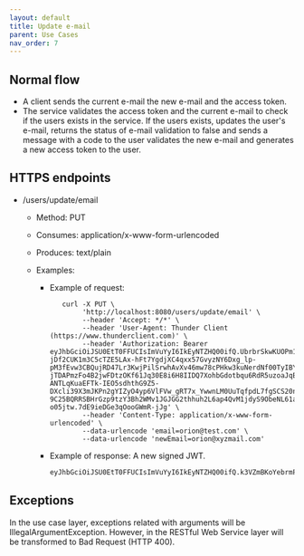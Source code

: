 ```yaml
---
layout: default
title: Update e-mail
parent: Use Cases
nav_order: 7
---
```


## Normal flow

* A client sends the current e-mail the new e-mail and the access token.
* The service validates the access token and the current e-mail to check
  if the users exists in the service. If the users exists, updates the user's
  e-mail, returns the status of e-mail validation to false and sends a message
  with a code to the user validates the new e-mail and generates a new access
  token to the user.

## HTTPS endpoints

* /users/update/email
  * Method: PUT
  * Consumes: application/x-www-form-urlencoded
  * Produces: text/plain
  * Examples:

    * Example of request:

        ```shell
           curl -X PUT \
                'http://localhost:8080/users/update/email' \
                --header 'Accept: */*' \
                --header 'User-Agent: Thunder Client (https://www.thunderclient.com)' \
                --header 'Authorization: Bearer eyJhbGciOiJSU0EtT0FFUCIsImVuYyI6IkEyNTZHQ00ifQ.UbrbrSkwKUOPm12kdcrbwroXe8cwPRg9tLN0ovxEB89bm9LNPYTj6qATOAHrObG-jDf2CUK1m3C5cTZE5LAx-hFt7YgdjXC4qxx57GvyzNY6Dxg_lp-pM3fEvw3CBQujRD47Lr3KwjPilSrwhAvXv46mw78cPHkw3kuNerdNf00TyIBYFobKezFxqT-jTDAPmzFo4B2jwFDtzOKf61Jq30E8i6H8IIDQ7XohbGdotbqu6RdR5uzoaJqB8ylz1hNXGWaBFD3GrsyCeFX9G6zgs998BoIhceKOksEZYhR7TD9q8SIuZWQTeIcgtuLBNMeQ7PV04bvZAyNCcN45sD7QJw.rwzVRmyTL16f1s9i.JrGJwG-ANTLqKuaEFTk-IEO5sdhthG9Z5-DXcli39X3mJKPn2gYIZyO4yp6VlFVw_gRT7x_YwwnLM0UuTqfpdL7fgSCS20nhC1fJYd0fvZCPLHBtJUDdo7gkswmG6eb4M1QENDkK96biwRGq0sCG5dZPfkDp1PXJQyF63phEPEb9Bo6xVzoJjJl-9C25BQRRSBHrGzp9tzY3Bh2WMv1JGJGG2thhuh2L6ap4QvM1jdyS9ObeNL61al_4UIk8CesZ0a5enheICPaL5YfbMHpwCWd3PutmABr-o05jtw.7dE9ieDGe3qOooGWmR-jJg' \
                --header 'Content-Type: application/x-www-form-urlencoded' \
                --data-urlencode 'email=orion@test.com' \
                --data-urlencode 'newEmail=orion@xyzmail.com'
        ```

    * Example of response: A new signed JWT.

        ```txt
       eyJhbGciOiJSU0EtT0FFUCIsImVuYyI6IkEyNTZHQ00ifQ.k3VZmBKoYebrmPQcV5vVrNG1d1s-Ee4Szjh--iUwHClWzOLZfHWBRNHAcp70IS7VZM6JcAtVqXmLHP9quaR3OxSpUAAcgxnG-zIt6ogkd9vxiCttgwNGAqnd4pWUZ9ie4AWi9S-subt5KXDQ41kEuMLMJ2ufHLc4yU7XmKm5rkEWwXTjmmJCfb-soreb1bUpZ-SfoQ3zVX9MWoHYInnjzyZYLUfQIq0JfZZhKx4v689aE27nCek5iol-42LsQzowOTa9kvzxbN9ZofP_mVSuuXNJk7lTTZqX8ZU-BlwA27_W0t0sDj3Ka8H2GYyqAIBbUcWc_MdeHDnUQWeAMF57Aw.LPYiVFh9FxVW2D57.JwHCxJsICElkF85gTBpgX1fOirjFohzWGFeozzfjuyrrC_PJJhzHIR1tsZ6lfQi7jrjHeCT-aRjOW2r-U-baEbkguEzCYyG68ynFjjU65kajeoKSgoI4SVgdByK_bnHGhv-CTUzv4d4gD0Jt0OYw9H9a5QvozA9r_RiRdF-WwEYoyYSlvIxzxx3hlL07tbYO6z_dcEcd_-Y3ylKooRSXsoG_FSd6IzuJqlD10Ixax1uL-bmap2rUEqMjpcnIcMiyL9nF_-PhAjC7FnhCWJUtkj9NGzxPxZqiak-Wc8c2SdXf0vRKaiL72MkIxRo.1IQPzuVpukQwyqBA9S0rZA
        ```

## Exceptions

In the use case layer, exceptions related with arguments will be
IllegalArgumentException. However, in the RESTful Web Service layer will be
transformed to Bad Request (HTTP 400).
